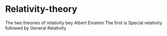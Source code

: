 # Relativity-theory
The two theories of relativity bey Albert Einstein
The first is Special relativity followed by General Relativity
